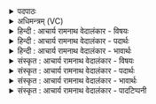 <details><summary>पदपाठः</summary>

न꣢। कि꣣। इन्द्र। त्व꣢त्। उ꣡त्त꣢꣯रम्। न। ज्या꣡यः꣢꣯। अ꣣स्ति। वृत्रहन्। वृत्र। हन्। न꣢। कि꣣। एव꣢म्। य꣡था꣢꣯। त्वम्। २०३।
</details>

<details><summary>अधिमन्त्रम् (VC)</summary>

- इन्द्रः
- वामदेवो गौतमः
- गायत्री
- षड्जः
- ऐन्द्रं काण्डम्
</details>

<details><summary>हिन्दी : आचार्य रामनाथ वेदालंकार - विषयः</summary>

अगले मन्त्र में इन्द्र परमात्मा का महत्त्व प्रतिपादित किया गया है।
</details>

<details><summary>हिन्दी : आचार्य रामनाथ वेदालंकार - पदार्थः</summary>

पदार्थान्वयभाषाः -  हे (इन्द्र) परमात्मन् ! (त्वत्) तुझसे (उत्तरः) गुणों में अधिक प्रशस्त (न कि) कोई नहीं है। हे (वृत्रहन्) विघ्नों के विनाशक ! (न) न ही कोई (ज्यायः) तुझसे आयु में अधिक बड़ा (अस्ति) है। (न कि) न ही (एवम्) ऐसा है, (यथा) जैसा (त्वम्) तू है ॥१०॥
</details>

<details><summary>हिन्दी : आचार्य रामनाथ वेदालंकार - भावार्थः</summary>

भावार्थभाषाः -  अति विशाल भी इस ब्रह्माण्ड में जिससे अधिक गुणवान् और जिससे अधिक वृद्ध दूसरा कोई नहीं है, उस जगदीश्वर की सबको श्रद्धा से पूजा करनी चाहिए ॥१०॥ इस दशति में इन्द्र परमात्मा के प्रति ज्ञान, कर्म, उपासनारूप सोम अर्पण करने, उसका स्तुति-गान करने, उससे धन की याचना करने, उसका महत्त्व वर्णन करने और इन्द्र नाम से आचार्य, राजा तथा सूर्य का भी वर्णन करने के कारण इस दशति के विषय की पूर्व दशति के विषय के साथ सङ्गति है ॥ तृतीय प्रपाठक में प्रथम अर्ध की प्रथम दशति समाप्त ॥ द्वितीय अध्याय में नवम खण्ड समाप्त ॥
</details>

<details><summary>संस्कृत : आचार्य रामनाथ वेदालंकार - विषयः</summary>

अथेन्द्रस्य परमात्मनो महत्त्वं प्रतिपादयति।
</details>

<details><summary>संस्कृत : आचार्य रामनाथ वेदालंकार - पदार्थः</summary>

पदार्थान्वयभाषाः -  हे (इन्द्र) परमात्मन् ! (त्वत्) त्वामपेक्ष्य (उत्तरम्) गुणैः प्रशस्यतरम् (न कि) नैव किमपि अस्ति। हे (वृत्रहन्) विघ्नविनाशक ! (न) नैव किमपि (ज्यायः) आयुषि वृद्धतरम्। अत्र ईयसुन् प्रत्यये वृद्धस्य च। अ० ५।३।६२ इत्यनेन वृद्धस्य ज्य इत्यादेशः। (न कि) नैव (एवम्) एतादृशम् अस्ति (यथा) यादृशः (त्वम्) त्वम् असि। उक्तं च श्वेताश्वतरेऽपि—न तत्समश्चाभ्यधिकश्च दृश्यते। श्वेता० ६।८ इति ॥१०॥२
</details>

<details><summary>संस्कृत : आचार्य रामनाथ वेदालंकार - भावार्थः</summary>

भावार्थभाषाः -  सुविशालेऽप्यस्मिन् ब्रह्माण्डे यस्माद् गुणवत्तरं वृद्धतरं वा किञ्चिन्नास्ति, स जगदीश्वरः सर्वैः श्रद्धया संपूजनीयः ॥१०॥ अत्रेन्द्रं प्रति ज्ञानकर्मोपासनारूपसोमार्पणात्, तत्स्तुतिगानात्, ततो रयियाचनात्, तन्महत्त्ववर्णनाद्, इन्द्रनाम्नाऽऽचार्यनृपतिसूर्याणां चापि वर्णनादेतद्दशत्यर्थस्य पूर्वदशत्यर्थेन सह सङ्गतिरस्तीति वेद्यम् ॥ इति तृतीये प्रपाठके प्रथमार्धे प्रथमा दशतिः। इति द्वितीयाध्याये नवमः खण्डः ॥
</details>

<details><summary>संस्कृत : आचार्य रामनाथ वेदालंकार - पादटिप्पनी</summary>

टिप्पणी:   १. ऋ० ४।३०।१, नकिरिन्द्र त्वदुत्तरो न ज्यायाँ अस्ति वृत्रहन्। नकिरेवा यथा त्वम् ॥ इति पाठः। २. ऋग्भाष्ये दयानन्दर्षिर्मन्त्रमिमम् यः सर्वेभ्यः श्रेष्ठो भवेत् तमेव राजानं कुरुत इति विषये व्याख्यातवान्।
</details>